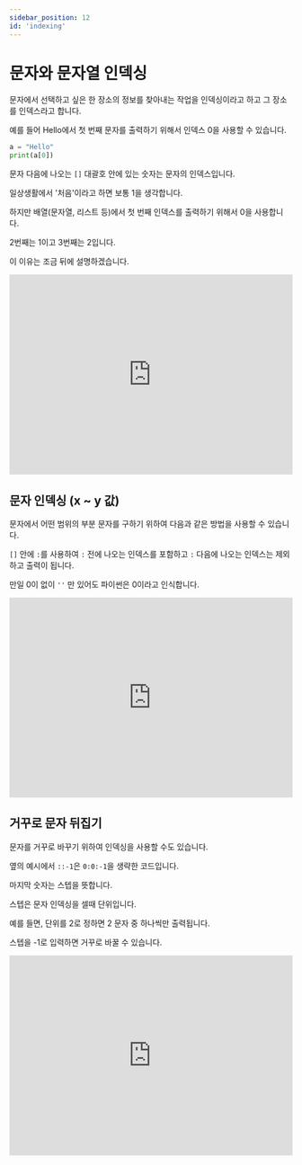 ```yaml
---
sidebar_position: 12
id: 'indexing'
---
```


# 문자와 문자열 인덱싱

문자에서 선택하고 싶은 한 장소의 정보를 찾아내는 작업을 인덱싱이라고 하고 그 장소를 인덱스라고 합니다.

예를 들어 Hello에서 첫 번째 문자를 출력하기 위해서 인덱스 0을 사용할 수 있습니다.

```python
a = "Hello"
print(a[0])
```

문자 다음에 나오는 `[]` 대괄호 안에 있는 숫자는 문자의 인덱스입니다.

일상생활에서 '처음'이라고 하면 보통 1을 생각합니다.

하지만 배열(문자열, 리스트 등)에서 첫 번째 인덱스를 출력하기 위해서 0을 사용합니다.

2번째는 1이고 3번째는 2입니다.

이 이유는 조금 뒤에 설명하겠습니다.

<iframe src="https://trinket.io/embed/python3/e1cdc9760f" width="100%" height="356" frameborder="0" marginwidth="0" marginheight="0" allowfullscreen></iframe>

## 문자 인덱싱 (x ~ y 값)

문자에서 어떤 범위의 부분 문자를 구하기 위하여 다음과 같은 방법을 사용할 수 있습니다.

`[]` 안에 `:`를 사용하여 `:` 전에 나오는 인덱스를 포함하고 `:` 다음에 나오는 인덱스는 제외하고 출력이 됩니다.

만일 0이 없이 `''` 만 있어도 파이썬은 0이라고 인식합니다.

<iframe src="https://trinket.io/embed/python/47c742b3bd" width="100%" height="356" frameborder="0" marginwidth="0" marginheight="0" allowfullscreen></iframe>

## 거꾸로 문자 뒤집기

문자를 거꾸로 바꾸기 위하여 인덱싱을 사용할 수도 있습니다.

옆의 예시에서 `::-1`은 `0:0:-1`을 생략한 코드입니다.

마지막 숫자는 스텝을 뜻합니다.

스텝은 문자 인덱싱을 셀때 단위입니다.

예를 들면, 단위를 2로 정하면 2 문자 중 하나씩만 출력됩니다.

스텝을 -1로 입력하면 거꾸로 바꿀 수 있습니다.

<iframe src="https://trinket.io/embed/python/4e95210044" width="100%" height="356" frameborder="0" marginwidth="0" marginheight="0" allowfullscreen></iframe>
